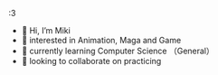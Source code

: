 :3 
- 👋 Hi, I’m Miki
- 👀 interested in Animation, Maga and Game
- 🌱 currently learning Computer Science （General）
- 💞️ looking to collaborate on practicing


<!---
Miki-kyoku/Miki-kyoku is a ✨ special ✨ repository because its `README.md` (this file) appears on your GitHub profile.
You can click the Preview link to take a look at your changes.
--->
